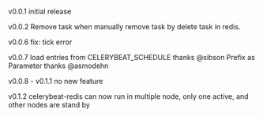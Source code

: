 v0.0.1 initial release

v0.0.2 Remove task when manually remove task by delete task in redis.

v0.0.6 fix: tick error

v0.0.7 load entries from CELERYBEAT_SCHEDULE thanks @sibson
       Prefix as Parameter thanks @asmodehn

v0.0.8 - v0.1.1 no new feature

v0.1.2 celerybeat-redis can now run in multiple node, only one active, and other nodes are stand by
